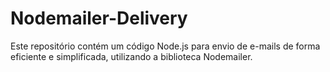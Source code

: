 # Nodemailer-Delivery
Este repositório contém um código Node.js para envio de e-mails de forma eficiente e simplificada, utilizando a biblioteca Nodemailer.
